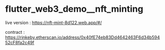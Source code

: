 # flutter_web3_demo__nft_minting

live version : https://nft-mint-8d122.web.app/#/

contract : https://rinkeby.etherscan.io/address/0x40fE74eb83Dd4642463F6d34b59452cF8fa2c49f

